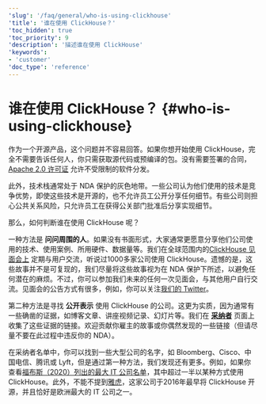 ```yaml
---
'slug': '/faq/general/who-is-using-clickhouse'
'title': '谁在使用 ClickHouse？'
'toc_hidden': true
'toc_priority': 9
'description': '描述谁在使用 ClickHouse'
'keywords':
- 'customer'
'doc_type': 'reference'
---
```



# 谁在使用 ClickHouse？ {#who-is-using-clickhouse}

作为一个开源产品，这个问题并不容易回答。如果你想开始使用 ClickHouse，完全不需要告诉任何人，你只需获取源代码或预编译的包。没有需要签署的合同，[Apache 2.0 许可证](https://github.com/ClickHouse/ClickHouse/blob/master/LICENSE) 允许不受限制的软件分发。

此外，技术栈通常处于 NDA 保护的灰色地带。一些公司认为他们使用的技术是竞争优势，即使这些技术是开源的，也不允许员工公开分享任何细节。有些公司则担心公共关系风险，只允许员工在获得公关部门批准后分享实现细节。

那么，如何判断谁在使用 ClickHouse 呢？

一种方法是 **问问周围的人**。如果没有书面形式，大家通常更愿意分享他们公司使用的技术、使用案例、所用硬件、数据量等。我们在全球范围内的[ClickHouse 见面会上](https://www.youtube.com/channel/UChtmrD-dsdpspr42P_PyRAw/playlists) 定期与用户交流，听说过1000多家公司使用 ClickHouse。遗憾的是，这些故事并不是可复现的，我们尽量将这些故事视为在 NDA 保护下所述，以避免任何潜在的麻烦。不过，你可以参加我们未来的任何一次见面会，与其他用户自行交流。见面会的公告方式有很多，例如，你可以关注[我们的 Twitter](http://twitter.com/ClickHouseDB/)。

第二种方法是寻找 **公开表示** 使用 ClickHouse 的公司。这更为实质，因为通常有一些确凿的证据，如博客文章、讲座视频记录、幻灯片等。我们在 **[采纳者](../../about-us/adopters.md)** 页面上收集了这些证据的链接。欢迎贡献你雇主的故事或你偶然发现的一些链接（但请尽量不要在此过程中违反你的 NDA）。

在采纳者名单中，你可以找到一些大型公司的名字，如 Bloomberg、Cisco、中国电信、腾讯或 Lyft，但是通过第一种方法，我们发现还有更多。例如，如果你查看[福布斯（2020）列出的最大 IT 公司名单](https://www.forbes.com/sites/hanktucker/2020/05/13/worlds-largest-technology-companies-2020-apple-stays-on-top-zoom-and-uber-debut/)，其中超过一半以某种方式使用 ClickHouse。此外，不能不提到[雅虎](../../about-us/history.md)，这家公司于2016年最早将 ClickHouse 开源，并且恰好是欧洲最大的 IT 公司之一。
